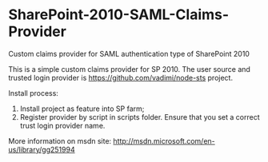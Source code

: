 SharePoint-2010-SAML-Claims-Provider
====================================

Custom claims provider for SAML authentication type of SharePoint 2010

This is a simple custom claims provider for SP 2010. 
The user source and trusted login provider is https://github.com/vadimi/node-sts project.

Install process:
1)  Install project as feature into SP farm;
2)	Register provider by script in scripts folder. Ensure that you set a correct trust login provider name.

More information on msdn site:
http://msdn.microsoft.com/en-us/library/gg251994
